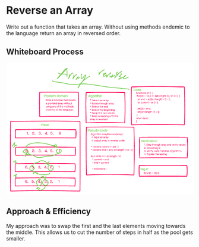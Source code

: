 # Reverse an Array

Write out a function that takes an array. Without using methods endemic to the language return an array in reversed order.

## Whiteboard Process

![White Board](./Array-reverse.png)

## Approach & Efficiency

My approach was to swap the first and the last elements moving towards the middle. This allows us to cut the number of steps in half as the pool gets smaller.